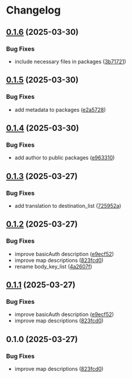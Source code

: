 # Changelog

## [0.1.6](https://github.com/Scouterna/scoutnet-api/compare/scoutnet-openapi-v0.1.5...scoutnet-openapi-v0.1.6) (2025-03-30)


### Bug Fixes

* include necessary files in packages ([3b71721](https://github.com/Scouterna/scoutnet-api/commit/3b7172133a6857c0fe2d78a2cee313a241aaa1c8))

## [0.1.5](https://github.com/Scouterna/scoutnet-api/compare/scoutnet-openapi-v0.1.4...scoutnet-openapi-v0.1.5) (2025-03-30)


### Bug Fixes

* add metadata to packages ([e2a5728](https://github.com/Scouterna/scoutnet-api/commit/e2a5728ba5ec3604f46a4d70a9ac891b399073d9))

## [0.1.4](https://github.com/Scouterna/scoutnet-api/compare/scoutnet-openapi-v0.1.3...scoutnet-openapi-v0.1.4) (2025-03-30)


### Bug Fixes

* add author to public packages ([e963310](https://github.com/Scouterna/scoutnet-api/commit/e963310c54ece98eda03ea85a2bea8dd3fb98e08))

## [0.1.3](https://github.com/Scouterna/scoutnet-api/compare/scoutnet-openapi-v0.1.2...scoutnet-openapi-v0.1.3) (2025-03-27)


### Bug Fixes

* add translation to destination_list ([725952a](https://github.com/Scouterna/scoutnet-api/commit/725952a044a9c1b9769e76b36c9db192566dfce6))

## [0.1.2](https://github.com/Scouterna/scoutnet-api/compare/scoutnet-openapi-v0.1.1...scoutnet-openapi-v0.1.2) (2025-03-27)


### Bug Fixes

* improve basicAuth description ([e9ecf52](https://github.com/Scouterna/scoutnet-api/commit/e9ecf526f0673a6a759a33893c066c2129b0d18b))
* improve map descriptions ([823fcd0](https://github.com/Scouterna/scoutnet-api/commit/823fcd0b5c38bd538773f4892169f4de1d48364c))
* rename body_key_list ([4a2607f](https://github.com/Scouterna/scoutnet-api/commit/4a2607f59faa4996d20762e79b8e6e419c69eadc))

## [0.1.1](https://github.com/Scouterna/scoutnet-api/compare/@scoutnet/scoutnet-openapi-v0.1.0...@scoutnet/scoutnet-openapi-v0.1.1) (2025-03-27)


### Bug Fixes

* improve basicAuth description ([e9ecf52](https://github.com/Scouterna/scoutnet-api/commit/e9ecf526f0673a6a759a33893c066c2129b0d18b))
* improve map descriptions ([823fcd0](https://github.com/Scouterna/scoutnet-api/commit/823fcd0b5c38bd538773f4892169f4de1d48364c))

## 0.1.0 (2025-03-27)


### Bug Fixes

* improve map descriptions ([823fcd0](https://github.com/Scouterna/scoutnet-api/commit/823fcd0b5c38bd538773f4892169f4de1d48364c))
